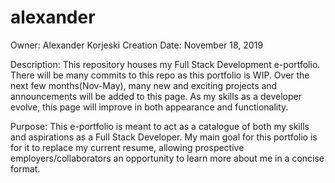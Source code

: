 # alexander
Owner: Alexander Korjeski Creation Date: November 18, 2019

Description: This repository houses my Full Stack Development e-portfolio. There will be many commits to this repo as this portfolio is WIP. Over the next few months(Nov-May), many new and exciting projects and announcements will be added to this page. As my skills as a developer evolve, this page will improve in both appearance and functionality.

Purpose: This e-portfolio is meant to act as a catalogue of both my skills and aspirations as a Full Stack Developer. My main goal for this portfolio is for it to replace my current resume, allowing prospective employers/collaborators an opportunity to learn more about me in a concise format.


